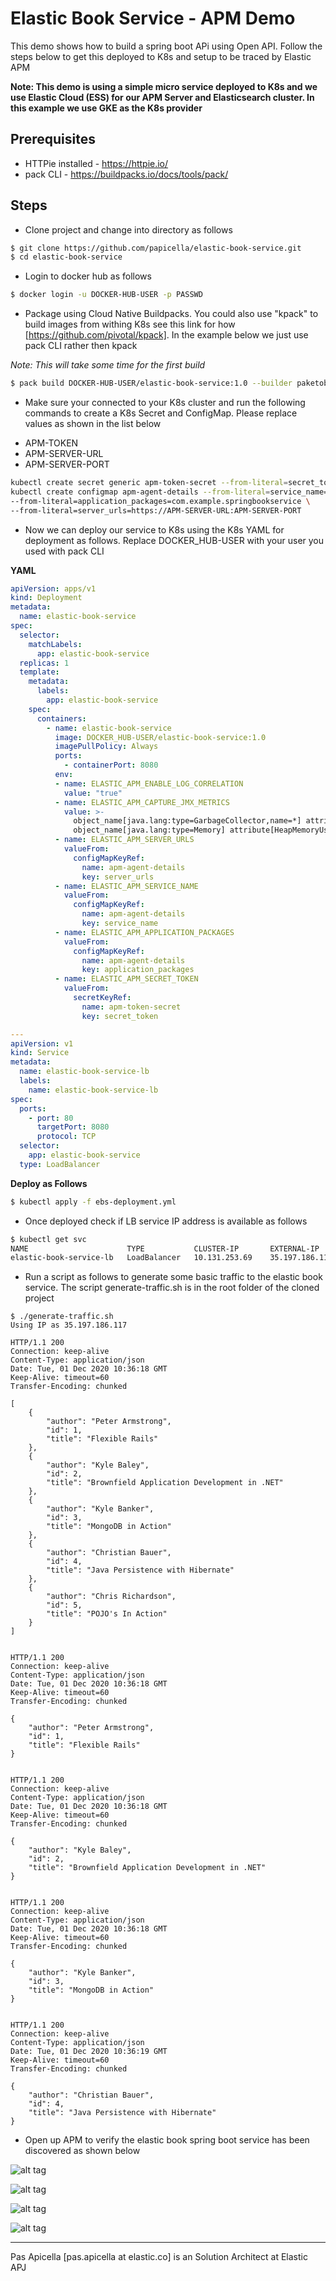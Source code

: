 # Elastic Book Service - APM Demo

This demo shows how to build a spring boot APi using Open API. Follow the steps below to get this deployed to K8s and setup to be traced by Elastic APM

**Note: This demo is using a simple micro service deployed to K8s and we use Elastic Cloud (ESS) for our APM Server and Elasticsearch cluster. In this example we use GKE as the K8s provider**

## Prerequisites

* HTTPie installed - https://httpie.io/
* pack CLI - https://buildpacks.io/docs/tools/pack/

## Steps

- Clone project and change into directory as follows

```bash 
$ git clone https://github.com/papicella/elastic-book-service.git
$ cd elastic-book-service
```

- Login to docker hub as follows

```bash
$ docker login -u DOCKER-HUB-USER -p PASSWD
```

- Package using Cloud Native Buildpacks. You could also use "kpack" to build images from withing K8s see this link for how [https://github.com/pivotal/kpack]. In the example below we just use pack CLI rather then kpack 

_Note: This will take some time for the first build_

```bash
$ pack build DOCKER-HUB-USER/elastic-book-service:1.0 --builder paketobuildpacks/builder:base --publish --path ./
```

- Make sure your connected to your K8s cluster and run the following commands to create a K8s Secret and ConfigMap. Please replace values as shown in the list below

* APM-TOKEN
* APM-SERVER-URL
* APM-SERVER-PORT

```bash
kubectl create secret generic apm-token-secret --from-literal=secret_token=APM-TOKEN
kubectl create configmap apm-agent-details --from-literal=service_name=elastic-book-service \
--from-literal=application_packages=com.example.springbookservice \
--from-literal=server_urls=https://APM-SERVER-URL:APM-SERVER-PORT
```

- Now we can deploy our service to K8s using the K8s YAML for deployment as follows. Replace DOCKER_HUB-USER with your user you used with pack CLI

**YAML**

```yaml
apiVersion: apps/v1
kind: Deployment
metadata:
  name: elastic-book-service
spec:
  selector:
    matchLabels:
      app: elastic-book-service
  replicas: 1
  template:
    metadata:
      labels:
        app: elastic-book-service
    spec:
      containers:
        - name: elastic-book-service
          image: DOCKER_HUB-USER/elastic-book-service:1.0
          imagePullPolicy: Always
          ports:
            - containerPort: 8080
          env:
          - name: ELASTIC_APM_ENABLE_LOG_CORRELATION
            value: "true"
          - name: ELASTIC_APM_CAPTURE_JMX_METRICS
            value: >-
              object_name[java.lang:type=GarbageCollector,name=*] attribute[CollectionCount:metric_name=collection_count] attribute[CollectionTime:metric_name=collection_time],
              object_name[java.lang:type=Memory] attribute[HeapMemoryUsage:metric_name=heap]
          - name: ELASTIC_APM_SERVER_URLS
            valueFrom:
              configMapKeyRef:
                name: apm-agent-details
                key: server_urls
          - name: ELASTIC_APM_SERVICE_NAME
            valueFrom:
              configMapKeyRef:
                name: apm-agent-details
                key: service_name
          - name: ELASTIC_APM_APPLICATION_PACKAGES
            valueFrom:
              configMapKeyRef:
                name: apm-agent-details
                key: application_packages
          - name: ELASTIC_APM_SECRET_TOKEN
            valueFrom:
              secretKeyRef:
                name: apm-token-secret
                key: secret_token

---
apiVersion: v1
kind: Service
metadata:
  name: elastic-book-service-lb
  labels:
    name: elastic-book-service-lb
spec:
  ports:
    - port: 80
      targetPort: 8080
      protocol: TCP
  selector:
    app: elastic-book-service
  type: LoadBalancer
```

**Deploy as Follows** 

```bash
$ kubectl apply -f ebs-deployment.yml
```

- Once deployed check if LB service IP address is available as follows

```bash
$ kubectl get svc
NAME                      TYPE           CLUSTER-IP       EXTERNAL-IP      PORT(S)          AGE
elastic-book-service-lb   LoadBalancer   10.131.253.69    35.197.186.117   80:30220/TCP     5d23h
```

- Run a script as follows to generate some basic traffic to the elastic book service. The script generate-traffic.sh is in the root folder of the cloned project

```http
$ ./generate-traffic.sh
Using IP as 35.197.186.117

HTTP/1.1 200
Connection: keep-alive
Content-Type: application/json
Date: Tue, 01 Dec 2020 10:36:18 GMT
Keep-Alive: timeout=60
Transfer-Encoding: chunked

[
    {
        "author": "Peter Armstrong",
        "id": 1,
        "title": "Flexible Rails"
    },
    {
        "author": "Kyle Baley",
        "id": 2,
        "title": "Brownfield Application Development in .NET"
    },
    {
        "author": "Kyle Banker",
        "id": 3,
        "title": "MongoDB in Action"
    },
    {
        "author": "Christian Bauer",
        "id": 4,
        "title": "Java Persistence with Hibernate"
    },
    {
        "author": "Chris Richardson",
        "id": 5,
        "title": "POJO's In Action"
    }
]


HTTP/1.1 200
Connection: keep-alive
Content-Type: application/json
Date: Tue, 01 Dec 2020 10:36:18 GMT
Keep-Alive: timeout=60
Transfer-Encoding: chunked

{
    "author": "Peter Armstrong",
    "id": 1,
    "title": "Flexible Rails"
}


HTTP/1.1 200
Connection: keep-alive
Content-Type: application/json
Date: Tue, 01 Dec 2020 10:36:18 GMT
Keep-Alive: timeout=60
Transfer-Encoding: chunked

{
    "author": "Kyle Baley",
    "id": 2,
    "title": "Brownfield Application Development in .NET"
}


HTTP/1.1 200
Connection: keep-alive
Content-Type: application/json
Date: Tue, 01 Dec 2020 10:36:18 GMT
Keep-Alive: timeout=60
Transfer-Encoding: chunked

{
    "author": "Kyle Banker",
    "id": 3,
    "title": "MongoDB in Action"
}


HTTP/1.1 200
Connection: keep-alive
Content-Type: application/json
Date: Tue, 01 Dec 2020 10:36:19 GMT
Keep-Alive: timeout=60
Transfer-Encoding: chunked

{
    "author": "Christian Bauer",
    "id": 4,
    "title": "Java Persistence with Hibernate"
}
```

- Open up APM to verify the elastic book spring boot service has been discovered as shown below

![alt tag](https://i.ibb.co/K7JVnRm/ebs-apm-1.png)

![alt tag](https://i.ibb.co/BnjXfD0/ebs-apm-2.png)

![alt tag](https://i.ibb.co/SJsVrT3/ebs-apm-3.png)

![alt tag](https://i.ibb.co/YWPYZ0J/ebs-apm-4.png)


<hr />
Pas Apicella [pas.apicella at elastic.co] is an Solution Architect at Elastic APJ  